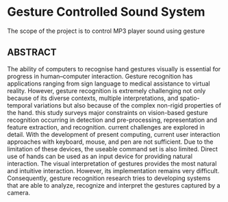 # Gesture Controlled Sound System

The scope of the project is to control MP3 player sound using gesture

## ABSTRACT

The ability of computers to recognise hand gestures visually is essential for progress in human–computer interaction. Gesture recognition has applications ranging from sign language to medical assistance to virtual reality. However, gesture recognition is extremely challenging not only because of its diverse contexts, multiple interpretations, and spatio-temporal variations but also because of the complex non-rigid properties of the hand. this study surveys major constraints on vision-based gesture recognition occurring in detection and pre-processing, representation and feature extraction, and recognition. current challenges are explored in detail. With the development of present computing, current user interaction approaches with keyboard, mouse, and pen are not sufficient. Due to the limitation of these devices, the useable command set is also limited. Direct use of hands can be used as an input device for providing natural interaction. The visual interpretation of gestures provides the most natural and intuitive interaction. However, its implementation remains very difficult. Consequently, gesture recognition research tries to developing systems that are able to analyze, recognize and interpret the gestures captured by a camera.